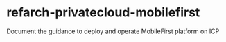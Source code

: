 # refarch-privatecloud-mobilefirst
Document the guidance to deploy and operate MobileFirst platform on ICP
